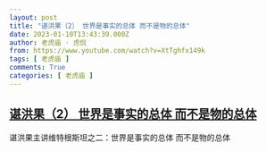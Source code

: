 ```yaml
---
layout: post
title: "谌洪果（2） 世界是事实的总体 而不是物的总体"
date: 2023-01-10T13:43:39.000Z
author: 老虎庙 · 虎侃
from: https://www.youtube.com/watch?v=XtTghfx149k
tags: [ 老虎庙 ]
comments: True
categories: [ 老虎庙 ]
---
```

<!--1673358219000-->
[谌洪果（2） 世界是事实的总体 而不是物的总体](https://www.youtube.com/watch?v=XtTghfx149k)
------

<div>
谌洪果主讲维特根斯坦之二：世界是事实的总体 而不是物的总体
</div>
